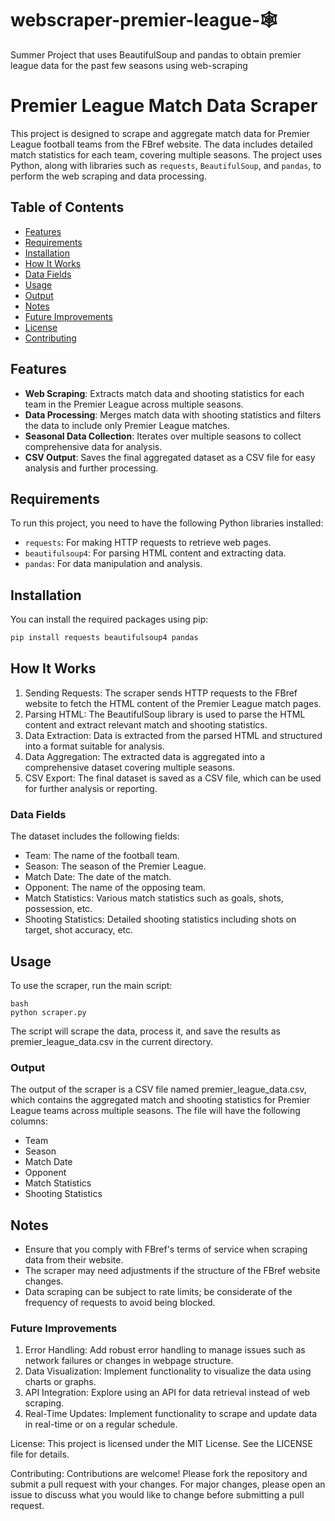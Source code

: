 # webscraper-premier-league-🕸️
Summer Project that uses BeautifulSoup and pandas to obtain premier league data for the past few seasons using web-scraping

# Premier League Match Data Scraper

This project is designed to scrape and aggregate match data for Premier League football teams from the FBref website. The data includes detailed match statistics for each team, covering multiple seasons. The project uses Python, along with libraries such as `requests`, `BeautifulSoup`, and `pandas`, to perform the web scraping and data processing.

## Table of Contents

- [Features](#features)
- [Requirements](#requirements)
- [Installation](#installation)
- [How It Works](#how-it-works)
- [Data Fields](#data-fields)
- [Usage](#usage)
- [Output](#output)
- [Notes](#notes)
- [Future Improvements](#future-improvements)
- [License](#license)
- [Contributing](#contributing)

## Features

- **Web Scraping**: Extracts match data and shooting statistics for each team in the Premier League across multiple seasons.
- **Data Processing**: Merges match data with shooting statistics and filters the data to include only Premier League matches.
- **Seasonal Data Collection**: Iterates over multiple seasons to collect comprehensive data for analysis.
- **CSV Output**: Saves the final aggregated dataset as a CSV file for easy analysis and further processing.

## Requirements

To run this project, you need to have the following Python libraries installed:

- `requests`: For making HTTP requests to retrieve web pages.
- `beautifulsoup4`: For parsing HTML content and extracting data.
- `pandas`: For data manipulation and analysis.

## Installation

You can install the required packages using pip:

```bash
pip install requests beautifulsoup4 pandas
```

## How It Works
1. Sending Requests: The scraper sends HTTP requests to the FBref website to fetch the HTML content of the Premier League match pages.
2. Parsing HTML: The BeautifulSoup library is used to parse the HTML content and extract relevant match and shooting statistics.
3. Data Extraction: Data is extracted from the parsed HTML and structured into a format suitable for analysis.
4. Data Aggregation: The extracted data is aggregated into a comprehensive dataset covering multiple seasons.
5. CSV Export: The final dataset is saved as a CSV file, which can be used for further analysis or reporting.

### Data Fields
The dataset includes the following fields:

- Team: The name of the football team.
- Season: The season of the Premier League.
- Match Date: The date of the match.
- Opponent: The name of the opposing team.
- Match Statistics: Various match statistics such as goals, shots, possession, etc.
- Shooting Statistics: Detailed shooting statistics including shots on target, shot accuracy, etc.

## Usage
To use the scraper, run the main script:

```
bash
python scraper.py
```
The script will scrape the data, process it, and save the results as premier_league_data.csv in the current directory.

### Output
The output of the scraper is a CSV file named premier_league_data.csv, which contains the aggregated match and shooting statistics for Premier League teams across multiple seasons. The file will have the following columns:

- Team
- Season
- Match Date
- Opponent
- Match Statistics
- Shooting Statistics

## Notes
- Ensure that you comply with FBref's terms of service when scraping data from their website.
- The scraper may need adjustments if the structure of the FBref website changes.
- Data scraping can be subject to rate limits; be considerate of the frequency of requests to avoid being blocked.

### Future Improvements
1. Error Handling: Add robust error handling to manage issues such as network failures or changes in webpage structure.
2. Data Visualization: Implement functionality to visualize the data using charts or graphs.
3. API Integration: Explore using an API for data retrieval instead of web scraping.
4. Real-Time Updates: Implement functionality to scrape and update data in real-time or on a regular schedule.

License: This project is licensed under the MIT License. See the LICENSE file for details.

Contributing: Contributions are welcome! Please fork the repository and submit a pull request with your changes. For major changes, please open an issue to discuss what you would like to change before submitting a pull request.

